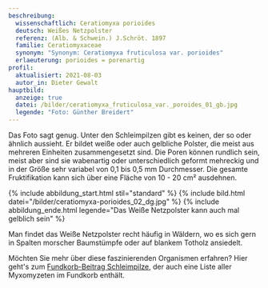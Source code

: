 ```yaml
---
beschreibung:
  wissenschaftlich: Ceratiomyxa porioides
  deutsch: Weißes Netzpolster
  referenz: (Alb. & Schwein.) J.Schröt. 1897
  familie: Ceratiomyxaceae
  synonym: "Synonym: Ceratiomyxa fruticulosa var. porioides"
  erlaeuterung: porioides = porenartig
profil:
  aktualisiert: 2021-08-03
  autor_in: Dieter Gewalt
hauptbild:
  anzeige: true
  datei: /bilder/ceratiomyxa_fruticulosa_var._poroides_01_gb.jpg
  legende: "Foto: Günther Breidert"
---
```

Das Foto sagt genug. Unter den Schleimpilzen gibt es keinen, der so oder ähnlich aussieht. Er bildet weiße oder auch gelbliche Polster, die meist aus mehreren Einheiten zusammengesetzt sind. Die Poren können rundlich sein, meist aber sind sie wabenartig oder unterschiedlich geformt mehreckig und in der Größe sehr variabel von 0,1 bis 0,5 mm Durchmesser. Die gesamte Fruktifikation kann sich über eine Fläche von 10 - 20 cm² ausdehnen.

{% include abbildung_start.html stil="standard" %}
{% include bild.html datei="/bilder/ceratiomyxa-porioides_02_dg.jpg" %}
{% include abbildung_ende.html legende="Das Weiße Netzpolster kann auch mal gelblich sein" %}

Man findet das Weiße Netzpolster recht häufig in Wäldern, wo es sich gern in Spalten morscher Baumstümpfe oder auf blankem Totholz ansiedelt.

Möchten Sie mehr über diese faszinierenden Organismen erfahren? Hier geht's zum [Fundkorb-Beitrag Schleimpilze](/verwandt/schleimpilze-myxomyzeten), der auch eine Liste aller Myxomyzeten im Fundkorb enthält.